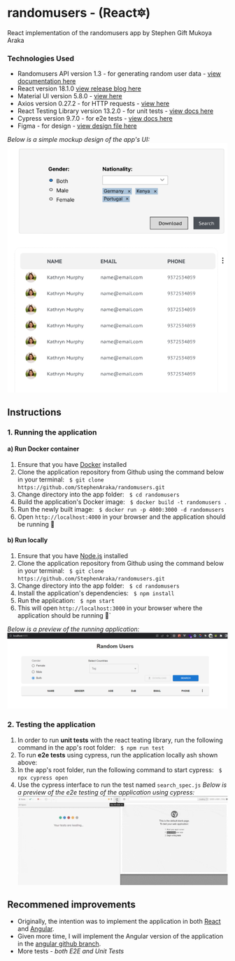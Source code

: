 # randomusers - (React🔯)
React implementation of the randomusers app
by Stephen Gift Mukoya Araka 


### Technologies Used
- Randomusers API version 1.3 - for generating random user data -  [view documentation here](https://randomuser.me/documentation)
- React version 18.1.0 [view release blog here](https://reactjs.org/blog/2022/03/29/react-v18.html)
- Material UI version 5.8.0 - [view here](https://mui.com/material-ui/)
- Axios version 0.27.2 - for HTTP requests - [view here](https://github.com/axios/axios)
- React Testing Library version 13.2.0 - for unit tests - [view docs here](https://testing-library.com/docs/react-testing-library/intro/)
- Cypress version 9.7.0 - for e2e tests - [view docs here](https://docs.cypress.io/)
- Figma - for design - [view design file here](https://www.figma.com/file/JgPhxtsUmiRqG8knkPhH7F/Jumia?node-id=0%3A1)


_Below is a simple mockup design of the app's UI:_
![application UI design](docs/images/design.png)

## Instructions
### 1. Running the application
#### a) Run Docker container 
1. Ensure that you have [Docker](https://www.docker.com/get-started/) installed
2. Clone the application repository from Github using the command below in your terminal:
&nbsp; `$ git clone https://github.com/StephenAraka/randomusers.git`
3. Change directory into the app folder:
&nbsp; `$ cd randomusers`
4. Build the application's Docker image:
&nbsp; `$ docker build -t randomusers .`
5. Run the newly built image:
&nbsp; `$ docker run -p 4000:3000 -d randomusers`
6. Open `http://localhost:4000` in your browser and the application should be running 🚀

#### b) Run locally 
1. Ensure that you have [Node.js](alendar.google.com) installed
2. Clone the application repository from Github using the command below in your terminal:
&nbsp; `$ git clone https://github.com/StephenAraka/randomusers.git`
3. Change directory into the app folder:
&nbsp; `$ cd randomusers`
4. Install the application's dependencies:
&nbsp; `$ npm install`
5. Run the application:
&nbsp; `$ npm start`
6. This will open `http://localhost:3000` in your browser where the application should be running 🤟`

_Below is a preview of the running application:_
![running application](docs/images/app-running.png)

### 2. Testing the application
1. In order to run **unit tests** with the react teating library, run the following command in the app's root folder:
&nbsp; `$ npm run test`
2. To run **e2e tests** using cypress, run the application locally ash shown above:
3. In the app's root folder, run the following command to start cypress:
&nbsp; `$ npx cypress open`
4. Use the cypress interface to run the test named `search_spec.js`
_Below is a preview of the e2e testing of the application using cypress:_
![cypress E2E tests](docs/images//e2e.gif)


## Recommened improvements
- Originally, the intention was to implement the application in both [React](https://github.com/StephenAraka/randomusers/tree/react) and [Angular](https://github.com/StephenAraka/randomusers/tree/angular).
- Given more time, I will implement the Angular version of the application in the [angular github branch](https://github.com/StephenAraka/randomusers/tree/react).
- More tests - _both E2E and Unit Tests_

